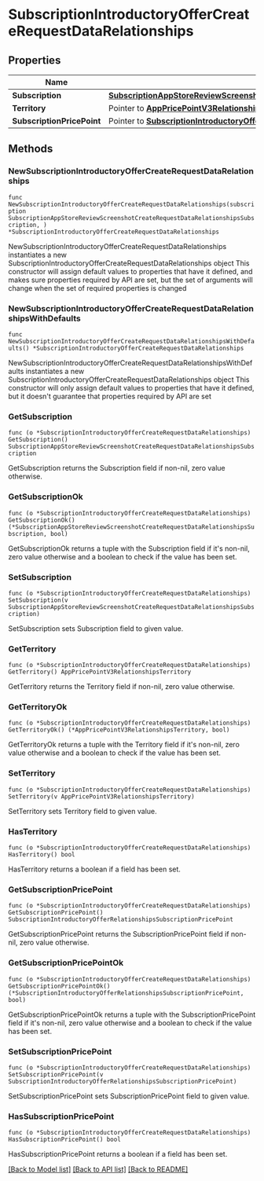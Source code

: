 # SubscriptionIntroductoryOfferCreateRequestDataRelationships

## Properties

Name | Type | Description | Notes
------------ | ------------- | ------------- | -------------
**Subscription** | [**SubscriptionAppStoreReviewScreenshotCreateRequestDataRelationshipsSubscription**](SubscriptionAppStoreReviewScreenshotCreateRequestDataRelationshipsSubscription.md) |  | 
**Territory** | Pointer to [**AppPricePointV3RelationshipsTerritory**](AppPricePointV3RelationshipsTerritory.md) |  | [optional] 
**SubscriptionPricePoint** | Pointer to [**SubscriptionIntroductoryOfferRelationshipsSubscriptionPricePoint**](SubscriptionIntroductoryOfferRelationshipsSubscriptionPricePoint.md) |  | [optional] 

## Methods

### NewSubscriptionIntroductoryOfferCreateRequestDataRelationships

`func NewSubscriptionIntroductoryOfferCreateRequestDataRelationships(subscription SubscriptionAppStoreReviewScreenshotCreateRequestDataRelationshipsSubscription, ) *SubscriptionIntroductoryOfferCreateRequestDataRelationships`

NewSubscriptionIntroductoryOfferCreateRequestDataRelationships instantiates a new SubscriptionIntroductoryOfferCreateRequestDataRelationships object
This constructor will assign default values to properties that have it defined,
and makes sure properties required by API are set, but the set of arguments
will change when the set of required properties is changed

### NewSubscriptionIntroductoryOfferCreateRequestDataRelationshipsWithDefaults

`func NewSubscriptionIntroductoryOfferCreateRequestDataRelationshipsWithDefaults() *SubscriptionIntroductoryOfferCreateRequestDataRelationships`

NewSubscriptionIntroductoryOfferCreateRequestDataRelationshipsWithDefaults instantiates a new SubscriptionIntroductoryOfferCreateRequestDataRelationships object
This constructor will only assign default values to properties that have it defined,
but it doesn't guarantee that properties required by API are set

### GetSubscription

`func (o *SubscriptionIntroductoryOfferCreateRequestDataRelationships) GetSubscription() SubscriptionAppStoreReviewScreenshotCreateRequestDataRelationshipsSubscription`

GetSubscription returns the Subscription field if non-nil, zero value otherwise.

### GetSubscriptionOk

`func (o *SubscriptionIntroductoryOfferCreateRequestDataRelationships) GetSubscriptionOk() (*SubscriptionAppStoreReviewScreenshotCreateRequestDataRelationshipsSubscription, bool)`

GetSubscriptionOk returns a tuple with the Subscription field if it's non-nil, zero value otherwise
and a boolean to check if the value has been set.

### SetSubscription

`func (o *SubscriptionIntroductoryOfferCreateRequestDataRelationships) SetSubscription(v SubscriptionAppStoreReviewScreenshotCreateRequestDataRelationshipsSubscription)`

SetSubscription sets Subscription field to given value.


### GetTerritory

`func (o *SubscriptionIntroductoryOfferCreateRequestDataRelationships) GetTerritory() AppPricePointV3RelationshipsTerritory`

GetTerritory returns the Territory field if non-nil, zero value otherwise.

### GetTerritoryOk

`func (o *SubscriptionIntroductoryOfferCreateRequestDataRelationships) GetTerritoryOk() (*AppPricePointV3RelationshipsTerritory, bool)`

GetTerritoryOk returns a tuple with the Territory field if it's non-nil, zero value otherwise
and a boolean to check if the value has been set.

### SetTerritory

`func (o *SubscriptionIntroductoryOfferCreateRequestDataRelationships) SetTerritory(v AppPricePointV3RelationshipsTerritory)`

SetTerritory sets Territory field to given value.

### HasTerritory

`func (o *SubscriptionIntroductoryOfferCreateRequestDataRelationships) HasTerritory() bool`

HasTerritory returns a boolean if a field has been set.

### GetSubscriptionPricePoint

`func (o *SubscriptionIntroductoryOfferCreateRequestDataRelationships) GetSubscriptionPricePoint() SubscriptionIntroductoryOfferRelationshipsSubscriptionPricePoint`

GetSubscriptionPricePoint returns the SubscriptionPricePoint field if non-nil, zero value otherwise.

### GetSubscriptionPricePointOk

`func (o *SubscriptionIntroductoryOfferCreateRequestDataRelationships) GetSubscriptionPricePointOk() (*SubscriptionIntroductoryOfferRelationshipsSubscriptionPricePoint, bool)`

GetSubscriptionPricePointOk returns a tuple with the SubscriptionPricePoint field if it's non-nil, zero value otherwise
and a boolean to check if the value has been set.

### SetSubscriptionPricePoint

`func (o *SubscriptionIntroductoryOfferCreateRequestDataRelationships) SetSubscriptionPricePoint(v SubscriptionIntroductoryOfferRelationshipsSubscriptionPricePoint)`

SetSubscriptionPricePoint sets SubscriptionPricePoint field to given value.

### HasSubscriptionPricePoint

`func (o *SubscriptionIntroductoryOfferCreateRequestDataRelationships) HasSubscriptionPricePoint() bool`

HasSubscriptionPricePoint returns a boolean if a field has been set.


[[Back to Model list]](../README.md#documentation-for-models) [[Back to API list]](../README.md#documentation-for-api-endpoints) [[Back to README]](../README.md)


